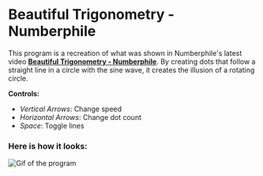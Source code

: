 # Beautiful Trigonometry - Numberphile
This program is a recreation of what was shown in Numberphile's latest video  [**Beautiful Trigonometry - Numberphile**](https://www.youtube.com/watch?v=snHKEpCv0Hk). By creating dots that follow a straight line in a circle with the sine wave, it creates the illusion of a rotating circle.

**Controls:**
- *Vertical Arrows*: Change speed
- *Horizontal Arrows*: Change dot count
- *Space*: Toggle lines

### Here is how it looks:
![Gif of the program](https://media.giphy.com/media/lqHGm6l8Qap8vWnKB8/giphy.gif)
